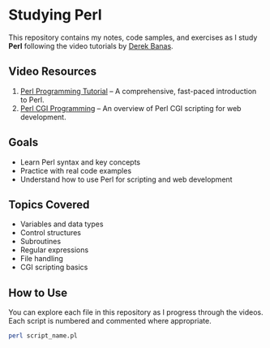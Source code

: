# Studying Perl

This repository contains my notes, code samples, and exercises as I study **Perl** following the video tutorials by [Derek Banas](https://www.youtube.com/@derekbanas).

## Video Resources

1. [Perl Programming Tutorial](https://www.youtube.com/watch?v=WEghIXs8F6c) – A comprehensive, fast-paced introduction to Perl.
2. [Perl CGI Programming](https://www.youtube.com/watch?v=l0zPwhgWTgM) – An overview of Perl CGI scripting for web development.

## Goals

- Learn Perl syntax and key concepts
- Practice with real code examples
- Understand how to use Perl for scripting and web development

## Topics Covered

- Variables and data types
- Control structures
- Subroutines
- Regular expressions
- File handling
- CGI scripting basics

## How to Use

You can explore each file in this repository as I progress through the videos. Each script is numbered and commented where appropriate.

```bash
perl script_name.pl
